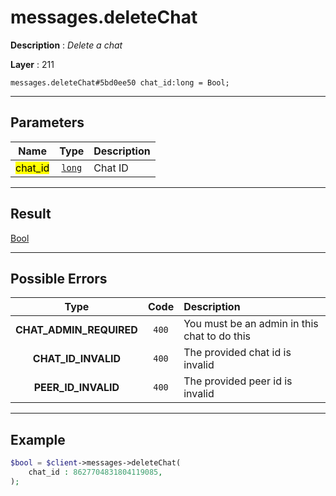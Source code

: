 # messages.deleteChat

**Description** : *Delete a chat*

**Layer** : 211

```tl
messages.deleteChat#5bd0ee50 chat_id:long = Bool;
```

---

## Parameters

| Name | Type | Description |
| :---: | :---: | :--- |
| <mark>chat_id</mark> | [`long`](type/long) | Chat ID |

---

## Result

[Bool](type/Bool)

---

## Possible Errors

| Type | Code | Description |
| :---: | :---: | :--- |
| **CHAT_ADMIN_REQUIRED** | `400` | You must be an admin in this chat to do this |
| **CHAT_ID_INVALID** | `400` | The provided chat id is invalid |
| **PEER_ID_INVALID** | `400` | The provided peer id is invalid |

---

## Example

```php
$bool = $client->messages->deleteChat(
	chat_id : 8627704831804119085,
);
```